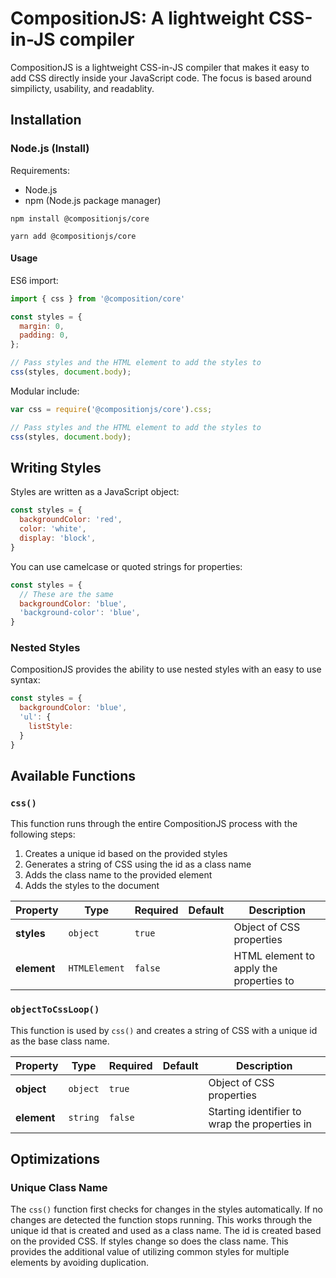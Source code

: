 # CompositionJS: A lightweight CSS-in-JS compiler

CompositionJS is a lightweight CSS-in-JS compiler that makes it easy to add CSS directly inside your JavaScript code. The focus is based around simpilicty, usability, and readablity.

## Installation

### Node.js (Install)

Requirements:

* Node.js
* npm (Node.js package manager)

```
npm install @compositionjs/core

yarn add @compositionjs/core
```

#### Usage

ES6 import:

```js
import { css } from '@composition/core'

const styles = {
  margin: 0,
  padding: 0,
};

// Pass styles and the HTML element to add the styles to
css(styles, document.body);
```

Modular include:

```js
var css = require('@compositionjs/core').css;

// Pass styles and the HTML element to add the styles to
css(styles, document.body);
```

## Writing Styles

Styles are written as a JavaScript object:

```js
const styles = {
  backgroundColor: 'red',
  color: 'white',
  display: 'block',
}
```

You can use camelcase or quoted strings for properties:

```js
const styles = {
  // These are the same
  backgroundColor: 'blue',
  'background-color': 'blue',
}
```

### Nested Styles

CompositionJS provides the ability to use nested styles with an easy to use syntax:

```js
const styles = {
  backgroundColor: 'blue',
  'ul': {
    listStyle:
  }
}
```

## Available Functions

### `css()`

This function runs through the entire CompositionJS process with the following steps:

1. Creates a unique id based on the provided styles
2. Generates a string of CSS using the id as a class name
3. Adds the class name to the provided element
4. Adds the styles to the document

| Property | Type | Required | Default | Description |
| --- | --- | --- | --- | --- |
| **styles** | `object` | `true` | | Object of CSS properties |
| **element** | `HTMLElement` | `false` | | HTML element to apply the properties to |

### `objectToCssLoop()`

This function is used by `css()` and creates a string of CSS with a unique id as the base class name.

| Property | Type | Required | Default | Description |
| --- | --- | --- | --- | --- |
| **object** | `object` | `true` | | Object of CSS properties |
| **element** | `string` | `false` | | Starting identifier to wrap the properties in |

## Optimizations

### Unique Class Name

The `css()` function first checks for changes in the styles automatically. If no changes are detected the function stops running. This works through the unique id that is created and used as a class name. The id is created based on the provided CSS. If styles change so does the class name. This provides the additional value of utilizing common styles for multiple elements by avoiding duplication.
